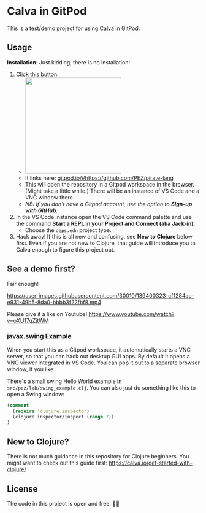 # Calva in GitPod

This is a test/demo project for using [Calva](https://github.com/BetterThanTomorrow/calva) in [GitPod](https://gitpod.io).

## Usage

**Installation**: Just kidding, there is no installation!

1. Click this button:
   * <a title="Open Getting Started with Clojure in Gitpod" alt="Open in Gitpod button" href="https://gitpod.io/#https://github.com/PEZ/pirate-lang" target="_blank"><img src="https://img.shields.io/badge/Gitpod-Ready to Code-908a85?logo=gitpod" width="250"/></a>
   * It links here: <a href="https://gitpod.io/#https://github.com/PEZ/pirate-lang">gitpod.io/#https://github.com/PEZ/pirate-lang</a>
   * This will open the repository in a Gitpod workspace in the browser. (Might take a little while.) There will be an instance of VS Code and a VNC window there.
   * _NB: If you don't have a Gitpod account, use the option to **Sign-up with GitHub**._
1. In the VS Code instance open the VS Code command palette and use the command **Start a REPL in your Project and Connect (aka Jack-in)**.
   * Choose the `deps.edn` project type.
1. Hack away!
   If this is all new and confusing, see **New to Clojure** below first. Even if you are not new to Clojure, that guide will introduce you to Calva enough to figure this project out.

## See a demo first?

Fair enough!

https://user-images.githubusercontent.com/30010/139400323-cf1284ac-e931-49b5-8da0-bbbb3f22fbf8.mp4

Please give it a like on Youtube! https://www.youtube.com/watch?v=oXU17qZjtWM

### javax.swing Example

When you start this as a Gitpod workspace, it automatically starts a VNC server, so that you can hack out desktup GUI apps. By default it opens a VNC viewer integrated in VS Code. You can pop it out to a separate browser window, if you like.

There's a small swing Hello World example in `src/pez/lab/swing_example.clj`. You can also just do something like this to open a Swing window:

```clojure
(comment
  (require 'clojure.inspector)
  (clojure.inspector/inspect (range 7))
)
```

## New to Clojure?

There is not much guidance in this repository for Clojure beginners. You might want to check out this guide first: https://calva.io/get-started-with-clojure/


## License

The code in this project is open and free. 🍺🗽
